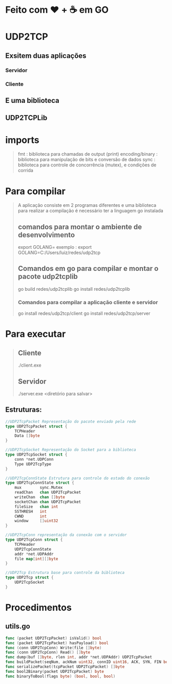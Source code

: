# Feito com &hearts; + ☕ em GO

# UDP2TCP
## Exsitem duas aplicações 

### Servidor 

### Cliente

## E uma biblioteca 

## UDP2TCPLib

# imports
> fmt : biblioteca para chamadas de output (print)
> encoding/binary : biblioteca para manipulação de bits e conversão de dados
> sync : biblioteca para controle de concorrência (mutex), e condições de corrida
  
  
# Para compilar
>  A aplicação consiste em 2 programas diferentes e uma biblioteca 
>  para realizar a compilação é necessário ter a linguagem go instalada
> 
>  ## comandos para montar o ambiente de desenvolvimento
>  export GOLANG=<Caminho absoluto para a pasta udp2ctp>
>  exemplo : export GOLANG=C:/Users/luiz/redes/udp2tcp
>  
>  ## Comandos em go para compilar e montar o pacote udp2tcplib
>  
>  go build redes/udp2tcplib
>  go install redes/udp2tcplib
>  
>  ### Comandos para compilar a aplicação cliente e servidor
>  go install redes/udp2tcp/client
>  go install redes/udp2tcp/server


# Para executar

>## Cliente 
>
>./client.exe <ip do servidor> <porta do servidor> <caminho para o arquivo>
>  
> ## Servidor
> ./server.exe <porta do servidor> <diretório para salvar>
>
  
##  Estruturas:
```go
//UDP2TcpPacket Representação do pacote enviado pela rede
type UDP2TcpPacket struct {
	TCPHeader
	Data []byte
}

//UDP2TcpSocket Representação do Socket para a biblioteca
type UDP2TcpSocket struct {
	conn *net.UDPConn
	Type UDP2TcpType
}

//UDP2TcpConnState Estrutura para controle do estado do conexão
type UDP2TcpConnState struct {
	mux        sync.Mutex
	readChan   chan UDP2TcpPacket
	writeChan  chan []byte
	socketChan chan UDP2TcpPacket
	fileSize   chan int
	SSTHRESH   int
	CWND       int
	window     []uint32
}

//UDP2TcpConn representação da conexão com o servidor
type UDP2TcpConn struct {
	TCPHeader
	UDP2TcpConnState
	addr *net.UDPAddr
	file map[int][]byte
}

//UDP2Tcp Estrutura base para controle da biblioteca
type UDP2Tcp struct {
	UDP2TcpSocket
}

```  

# Procedimentos 

## utils.go
```go 
func (packet UDP2TcpPacket) isValid() bool
func (packet UDP2TcpPacket) hasPayload() bool
func (conn UDP2TcpConn) Write(file []byte)
func (conn UDP2TcpConn) Read() []byte 
func dump(buf []byte, rlen int, addr *net.UDPAddr) UDP2TcpPacket
func buildPacket(seqNum, ackNum uint32, connID uint16, ACK, SYN, FIN bool, data []byte) UDP2TcpPacket
func serializePacket(tcpPacket UDP2TcpPacket) []byte
func bool2Binary(packet UDP2TcpPacket) byte
func binaryToBool(flags byte) (bool, bool, bool)
```

